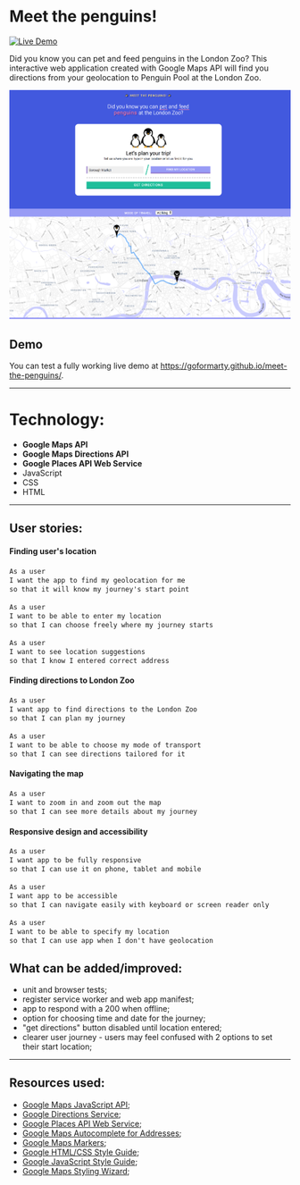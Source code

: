 # Meet the penguins!

[![Live Demo](https://img.shields.io/badge/demo-online-green.svg)](https://goformarty.github.io/meet-the-penguins/)

Did you know you can pet and feed penguins in the London Zoo?
This interactive web application created with Google Maps API will find you directions from your geolocation to Penguin Pool at the London Zoo.

![App screenshot](https://github.com/goformarty/meet-the-penguins/blob/master/screenshot-1.png?raw=true "App screenshot")

## Demo
You can test a fully working live demo at https://goformarty.github.io/meet-the-penguins/.

---

# Technology:
- **Google Maps API** 
- **Google Maps Directions API**
- **Google Places API Web Service**
- JavaScript
- CSS
- HTML

---

## User stories:

#### Finding user's location

    As a user
    I want the app to find my geolocation for me
    so that it will know my journey's start point

    As a user
    I want to be able to enter my location
    so that I can choose freely where my journey starts

    As a user
    I want to see location suggestions
    so that I know I entered correct address

#### Finding directions to London Zoo

    As a user
    I want app to find directions to the London Zoo
    so that I can plan my journey

    As a user
    I want to be able to choose my mode of transport
    so that I can see directions tailored for it

#### Navigating the map

    As a user
    I want to zoom in and zoom out the map
    so that I can see more details about my journey

#### Responsive design and accessibility

    As a user
    I want app to be fully responsive
    so that I can use it on phone, tablet and mobile

    As a user
    I want app to be accessible
    so that I can navigate easily with keyboard or screen reader only

    As a user
    I want to be able to specify my location
    so that I can use app when I don't have geolocation

## What can be added/improved:

- unit and browser tests;
- register service worker and web app manifest;
- app to respond with a 200 when offline;
- option for choosing time and date for the journey;
- "get directions" button disabled until location entered;
- clearer user journey - users may feel confused with 2 options to set their start location;

---

## Resources used:

- [Google Maps JavaScript API](https://developers.google.com/maps/documentation/javascript/tutorial);
- [Google Directions Service](https://developers.google.com/maps/documentation/javascript/places);
- [Google Places API Web Service](https://developers.google.com/maps/documentation/javascript/places);
- [ Google Maps Autocomplete for Addresses](https://developers.google.com/maps/documentation/javascript/places-autocomplete);
- [Google Maps Markers](https://developers.google.com/maps/documentation/javascript/markers);
- [Google HTML/CSS Style Guide](https://google.github.io/styleguide/htmlcssguide.html);
- [Google JavaScript Style Guide](https://google.github.io/styleguide/jsguide.html "Google JavaScript Style Guide");
- [Google Maps Styling Wizard](https://mapstyle.withgoogle.com/);
